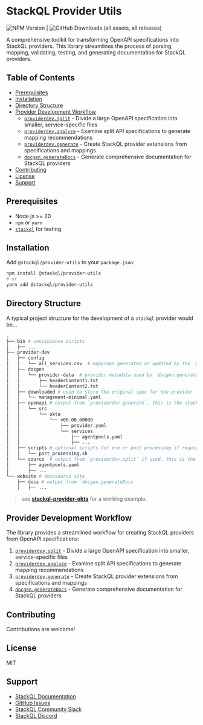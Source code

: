 # StackQL Provider Utils

![NPM Version](https://img.shields.io/npm/v/%40stackql%2Fprovider-utils) | ![GitHub Downloads (all assets, all releases)](https://img.shields.io/github/downloads/stackql/stackql/total?style=plastic&label=stackql%20downloads)

A comprehensive toolkit for transforming OpenAPI specifications into StackQL providers. This library streamlines the process of parsing, mapping, validating, testing, and generating documentation for StackQL providers.

## Table of Contents

- [Prerequisites](#prerequisites)
- [Installation](#installation)
- [Directory Structure](#directory-structure)
- [Provider Development Workflow](#provider-development-workflow)
  - [`providerdev.split`](docs/split.md) - Divide a large OpenAPI specification into smaller, service-specific files
  - [`providerdev.analyze`](docs/analyze.md) - Examine split API specifications to generate mapping recommendations
  - [`providerdev.generate`](docs/generate.md) - Create StackQL provider extensions from specifications and mappings
  - [`docgen.generateDocs`](docs/docgen.md) - Generate comprehensive documentation for StackQL providers
- [Contributing](#contributing)
- [License](#license)
- [Support](#support)

## Prerequisites

- Node.js >= 20
- `npm` or `yarn`
- [`stackql`](https://stackql.io/docs/installing-stackql) for testing 

## Installation

Add `@stackql/provider-utils` to your `package.json`:

```bash
npm install @stackql/provider-utils
# or
yarn add @stackql/provider-utils
```

## Directory Structure

A typical project structure for the development of a `stackql` provider would be...

```bash
.
├── bin # convinience scripts
│   ├── ... 
├── provider-dev                            
│   ├── config
│   │   └── all_services.csv  # mappings generated or updated by the `providerdev.analyze` function, used by `providerdev.generate`
│   ├── docgen
│   │   └── provider-data  # provider metadata used by `docgen.generateDocs`
│   │       ├── headerContent1.txt
│   │       └── headerContent2.txt
│   ├── downloaded # used to store the original spec for the provider
│   │   └── management-minimal.yaml
│   ├── openapi # output from `providerdev.generate`, this is the stackql provider
│   │   └── src
│   │       └── okta
│   │           └── v00.00.00000
│   │               ├── provider.yaml
│   │               └── services
│   │                   ├── agentpools.yaml
│   │                   ├── ...
│   ├── scripts # optional scripts for pre or post processing if required
│   │   └── post_processing.sh
│   └── source  # output from `providerdev.split` if used, this is the source used with the mappings to generate the provider
│       ├── agentpools.yaml
│       ├── ...
└── website # docusaurus site
    ├── docs # output from `docgen.generateDocs`
    │   ├── ...
```

> see [__stackql-provider-okta__](https://github.com/stackql/stackql-provider-okta) for a working example.

## Provider Development Workflow

The library provides a streamlined workflow for creating StackQL providers from OpenAPI specifications:

1. [`providerdev.split`](docs/split.md) - Divide a large OpenAPI specification into smaller, service-specific files
2. [`providerdev.analyze`](docs/analyze.md) - Examine split API specifications to generate mapping recommendations
3. [`providerdev.generate`](docs/generate.md) - Create StackQL provider extensions from specifications and mappings
4. [`docgen.generateDocs`](docs/docgen.md) - Generate comprehensive documentation for StackQL providers

## Contributing

Contributions are welcome!

## License

MIT

## Support

- [StackQL Documentation](https://stackql.io/docs)
- [GitHub Issues](https://github.com/stackql/stackql-provider-utils/issues)
- [StackQL Community Slack](https://stackqlcommunity.slack.com/join/shared_invite/zt-1cbdq9s5v-CkY65IMAesCgFqjN6FU6hg)
- [StackQL Discord](https://discord.com/invite/xVXZ9d5NxN)